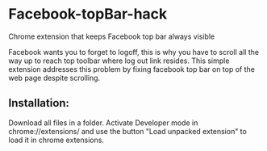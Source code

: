 # Facebook-topBar-hack
Chrome extension that keeps Facebook top bar always visible

Facebook wants you to forget to logoff, this is why you have to scroll all the way up to reach top toolbar where log out link resides. This simple extension addresses this problem by fixing facebook top bar on top of the web page despite scrolling.

Installation:
-------------
Download all files in a folder. Activate Developer mode in chrome://extensions/  and use the button "Load unpacked extension" to load it in chrome extensions.
